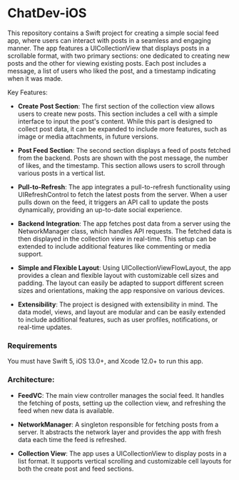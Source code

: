 # ChatDev-iOS

This repository contains a Swift project for creating a simple social feed app, where users can interact with posts in a seamless and engaging manner. The app features a UICollectionView that displays posts in a scrollable format, with two primary sections: one dedicated to creating new posts and the other for viewing existing posts. Each post includes a message, a list of users who liked the post, and a timestamp indicating when it was made.

Key Features:

- **Create Post Section**: The first section of the collection view allows users to create new posts. This section includes a cell with a simple interface to input the post's content. While this part is designed to collect post data, it can be expanded to include more features, such as image or media attachments, in future versions.

- **Post Feed Section**: The second section displays a feed of posts fetched from the backend. Posts are shown with the post message, the number of likes, and the timestamp. This section allows users to scroll through various posts in a vertical list.

- **Pull-to-Refresh**: The app integrates a pull-to-refresh functionality using UIRefreshControl to fetch the latest posts from the server. When a user pulls down on the feed, it triggers an API call to update the posts dynamically, providing an up-to-date social experience.

- **Backend Integration**: The app fetches post data from a server using the NetworkManager class, which handles API requests. The fetched data is then displayed in the collection view in real-time. This setup can be extended to include additional features like commenting or media support.

- **Simple and Flexible Layout**: Using UICollectionViewFlowLayout, the app provides a clean and flexible layout with customizable cell sizes and padding. The layout can easily be adapted to support different screen sizes and orientations, making the app responsive on various devices.

- **Extensibility**: The project is designed with extensibility in mind. The data model, views, and layout are modular and can be easily extended to include additional features, such as user profiles, notifications, or real-time updates.

### Requirements

You must have Swift 5, iOS 13.0+, and Xcode 12.0+ to run this app.

### Architecture:

- **FeedVC**: The main view controller manages the social feed. It handles the fetching of posts, setting up the collection view, and refreshing the feed when new data is available.

- **NetworkManager**: A singleton responsible for fetching posts from a server. It abstracts the network layer and provides the app with fresh data each time the feed is refreshed.

- **Collection View**: The app uses a UICollectionView to display posts in a list format. It supports vertical scrolling and customizable cell layouts for both the create post and feed sections.
